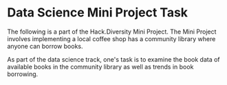 # Data Science Mini Project Task 

The following is a part of the Hack.Diversity Mini Project. The Mini Project involves implementing a local coffee shop has a community library where anyone can borrow books.

As part of the data science track, one's task is to examine the book data of available books in the community library as well as trends in book borrowing. 
